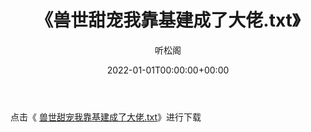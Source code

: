 ﻿---
title:  《兽世甜宠我靠基建成了大佬.txt》
date:   2022-01-01T00:00:00+00:00
author: 听松阁
layout: post
permalink: /兽世甜宠我靠基建成了大佬/
categories: 小说
tags: [小说]
---

点击《 [兽世甜宠我靠基建成了大佬.txt](http://img.660000.xyz/bookstukust/book/bntxt/10/兽世甜宠我靠基建成了大佬.txt)》进行下载